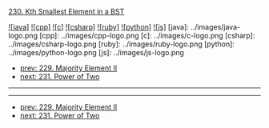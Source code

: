 [230. Kth Smallest Element in a BST](https://leetcode.com/problems/kth-smallest-element-in-a-bst/)

[![java]](../java/230-kth-smallest-element-in-a-bst.md)
[![cpp]](../cpp/230-kth-smallest-element-in-a-bst.md)
[![c]](../c/230-kth-smallest-element-in-a-bst.md)
[![csharp]](../csharp/230-kth-smallest-element-in-a-bst.md)
[![ruby]](../ruby/230-kth-smallest-element-in-a-bst.md)
[![python]](../python/230-kth-smallest-element-in-a-bst.md)
[![js]](../js/230-kth-smallest-element-in-a-bst.md)
[java]: ../images/java-logo.png
[cpp]: ../images/cpp-logo.png
[c]: ../images/c-logo.png
[csharp]: ../images/csharp-logo.png
[ruby]: ../images/ruby-logo.png
[python]: ../images/python-logo.png
[js]: ../images/js-logo.png

- [prev: 229. Majority Element II](229-majority-element-ii.md)
- [next: 231. Power of Two](231-power-of-two.md)

---



---

- [prev: 229. Majority Element II](229-majority-element-ii.md)
- [next: 231. Power of Two](231-power-of-two.md)
